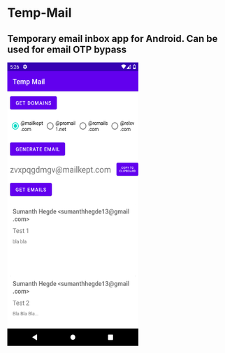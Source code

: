 # Temp-Mail
## Temporary email inbox app for Android. Can be used for email OTP bypass
<img src="temp_mail.png" width="300px" height="650px">
